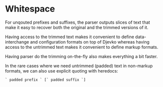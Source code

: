 # Whitespace

For unqouted prefixes and suffixes, the parser outputs slices of text that make it easy to recover both the original and the trimmed versions of it.

Having access to the trimmed text makes it convenient to define data-interchange and configuration formats on top of Djevko whereas having access to the untrimmed text makes it convenient to define markup formats.

Having parser do the trimming on-the-fly also makes everything a bit faster.

In the rare cases where we need untrimmed (padded) text in non-markup formats, we can also use explicit quoting with heredocs:

```
` padded prefix ` [` padded suffix `]
```
